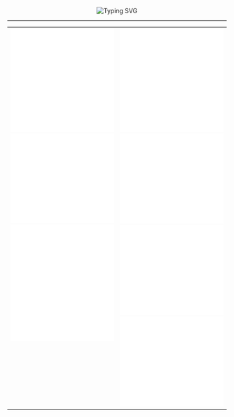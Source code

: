 <!-- Terminal typing banner -->
<p align="center">
  <img src="https://readme-typing-svg.demolab.com?font=Fira+Code&size=20&pause=1000&color=00FF00&center=true&vCenter=true&width=435&lines=Full+Stack+Dev+%7C+Cybersecurity+N2;Python+%7C+Bash+%7C+Linux+%7C+Docker;Security+Through+Code+%26+Curiosity" alt="Typing SVG" />
</p>

---

<table>
<tr>
<td width="50%" align="center" valign="top">

<!-- LANGUAGES -->
<img src="./metric-languages.svg" width="100%" alt="Languages"/>

<!-- MUSIC -->
<img src="./metric-music.svg" width="100%" alt="Spotify Music"/>

<!-- RSS -->
<img src="./metric-rss.svg" width="100%" alt="RSS Feed"/>

</td>
<td width="50%" align="center" valign="top">

<!-- LANGUAGES -->
<img src="./metric-languages.svg" width="100%" alt="Languages"/>

<!-- WAKATIME -->
<img src="./metric-wakatime.svg" width="100%" alt="WakaTime"/>

<!-- STOCKS -->
<img src="./metric-stock-arb.svg" width="100%" alt="ARB Stock"/>
<img src="./metric-stock-sui.svg" width="100%" alt="SUI Stock"/>

</td>
</tr>
</table>
